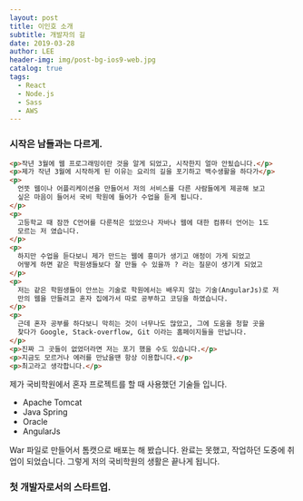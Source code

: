 ```yaml
---
layout: post
title: 이인호 소개
subtitle: 개발자의 길
date: 2019-03-28
author: LEE
header-img: img/post-bg-ios9-web.jpg
catalog: true
tags:
  - React
  - Node.js
  - Sass
  - AWS
---
```


### 시작은 남들과는 다르게.

```html
<p>작년 3월에 웹 프로그래밍이란 것을 알게 되었고, 시작한지 얼마 안됬습니다.</p>
<p>제가 작년 3월에 시작하게 된 이유는 요리의 길을 포기하고 백수생활을 하다가</p>
<p>
  언뜻 웹이나 어플리케이션을 만들어서 저의 서비스를 다른 사람들에게 제공해 보고
  싶은 마음이 들어서 국비 학원에 들어가 수업을 듣게 됩니다.
</p>
<p>
  고등학교 때 잠깐 C언어를 다룬적은 있었으나 자바나 웹에 대한 컴퓨터 언어는 1도
  모르는 저 였습니다.
</p>
<p>
  하지만 수업을 듣다보니 제가 만드는 웹에 흥미가 생기고 애정이 가게 되었고
  어떻게 하면 같은 학원생들보다 잘 만들 수 있을까 ? 라는 질문이 생기게 되었고
</p>
<p>
  저는 같은 학원생들이 안쓰는 기술로 학원에서는 배우지 않는 기술(AngularJs)로 저
  만의 웹을 만들려고 혼자 집에가서 따로 공부하고 코딩을 하였습니다.
</p>
<p>
  근데 혼자 공부를 하다보니 막히는 것이 너무나도 많았고, 그에 도움을 청할 곳을
  찾다가 Google, Stack-overflow, Git 이라는 홈페이지들을 만납니다.
</p>
<p>진짜 그 곳들이 없었더라면 저는 포기 했을 수도 있습니다.</p>
<p>지금도 모르거나 에러를 만났을땐 항상 이용합니다.</p>
<p>최고라고 생각합니다.</p>
```

제가 국비학원에서 혼자 프로젝트를 할 때 사용했던 기술들 입니다.

- Apache Tomcat
- Java Spring
- Oracle
- AngularJs

War 파일로 만들어서 톰캣으로 배포는 해 봤습니다.
완료는 못했고, 작업하던 도중에 취업이 되었습니다.
그렇게 저의 국비학원의 생활은 끝나게 됩니다.

### 첫 개발자로서의 스타트업.

```html

```
